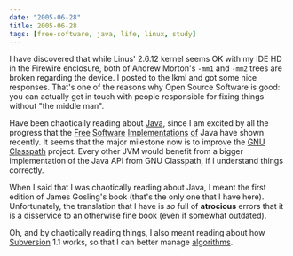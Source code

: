 ```yaml
---
date: "2005-06-28"
title: 2005-06-28
tags: [free-software, java, life, linux, study]
---
```

I have discovered that while Linus' 2.6.12 kernel seems OK with my
IDE HD in the Firewire enclosure, both of Andrew Morton's `-mm1` and
`-mm2` trees are broken regarding the device. I posted to the lkml
and got some nice responses. That's one of the reasons why Open
Source Software is good: you can actually get in touch with people
responsible for fixing things without "the middle man".

Have been chaotically reading about [Java](http://java.sun.com/),
since I am excited by all the progress that the
[Free](http://www.kaffe.org/) [Software](http://www.sablevm.org/)
[Implementations](http://gcc.gnu.org/java/)
[of](http://jikes.sf.net/) Java have shown recently. It seems that
the major milestone now is to improve the
[GNU](http://www.gnu.org/)
[Classpath](http://www.gnu.org/software/classpath/) project. Every
other JVM would benefit from a bigger implementation of the Java
API from GNU Classpath, if I understand things correctly.

When I said that I was chaotically reading about Java, I meant the
first edition of James Gosling's book (that's the only one that I
have here). Unfortunately, the translation that I have is *so* full
of **atrocious** errors that it is a disservice to an otherwise
fine book (even if somewhat outdated).

Oh, and by chaotically reading things, I also meant reading about
how [Subversion](http://subversion.tigris.org/) 1.1 works, so that
I can better manage [algorithms](http://algorithms.berlios.de/).


